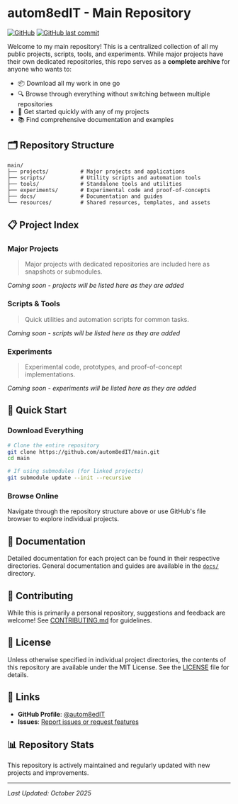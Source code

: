 # autom8edIT - Main Repository

[![GitHub](https://img.shields.io/github/license/autom8edIT/main)](LICENSE)
[![GitHub last commit](https://img.shields.io/github/last-commit/autom8edIT/main)](https://github.com/autom8edIT/main/commits)

Welcome to my main repository! This is a centralized collection of all my public projects, scripts, tools, and experiments. While major projects have their own dedicated repositories, this repo serves as a **complete archive** for anyone who wants to:

- 📦 Download all my work in one go
- 🔍 Browse through everything without switching between multiple repositories
- 🚀 Get started quickly with any of my projects
- 📚 Find comprehensive documentation and examples

## 🗂️ Repository Structure

```
main/
├── projects/          # Major projects and applications
├── scripts/           # Utility scripts and automation tools
├── tools/             # Standalone tools and utilities
├── experiments/       # Experimental code and proof-of-concepts
├── docs/              # Documentation and guides
└── resources/         # Shared resources, templates, and assets
```

## 📋 Project Index

### Major Projects
> Major projects with dedicated repositories are included here as snapshots or submodules.

*Coming soon - projects will be listed here as they are added*

### Scripts & Tools
> Quick utilities and automation scripts for common tasks.

*Coming soon - scripts will be listed here as they are added*

### Experiments
> Experimental code, prototypes, and proof-of-concept implementations.

*Coming soon - experiments will be listed here as they are added*

## 🚀 Quick Start

### Download Everything
```bash
# Clone the entire repository
git clone https://github.com/autom8edIT/main.git
cd main

# If using submodules (for linked projects)
git submodule update --init --recursive
```

### Browse Online
Navigate through the repository structure above or use GitHub's file browser to explore individual projects.

## 📖 Documentation

Detailed documentation for each project can be found in their respective directories. General documentation and guides are available in the [`docs/`](docs/) directory.

## 🤝 Contributing

While this is primarily a personal repository, suggestions and feedback are welcome! See [CONTRIBUTING.md](CONTRIBUTING.md) for guidelines.

## 📜 License

Unless otherwise specified in individual project directories, the contents of this repository are available under the MIT License. See the [LICENSE](LICENSE) file for details.

## 🔗 Links

- **GitHub Profile**: [@autom8edIT](https://github.com/autom8edIT)
- **Issues**: [Report issues or request features](https://github.com/autom8edIT/main/issues)

## 📊 Repository Stats

This repository is actively maintained and regularly updated with new projects and improvements.

---

*Last Updated: October 2025*
